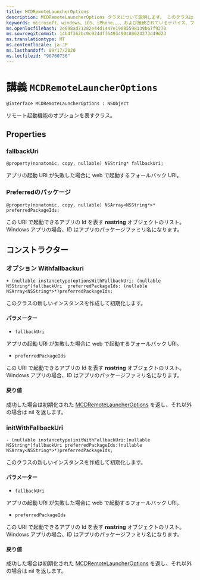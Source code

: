```yaml
---
title: MCDRemoteLauncherOptions
description: MCDRemoteLauncherOptions クラスについて説明します。 このクラスは、リモート起動機能のオプションを表します。
keywords: microsoft、windows、iOS、iPhone、、、、および接続されているデバイス、プロジェクトローマ
ms.openlocfilehash: 2e698ad71282e44d1447e19085598139b67f9270
ms.sourcegitcommit: 14b4f362bc0c924dff6493490c80624273d49d23
ms.translationtype: MT
ms.contentlocale: ja-JP
ms.lasthandoff: 09/17/2020
ms.locfileid: "90760736"
---
```

# <a name="class-mcdremotelauncheroptions"></a>講義 `MCDRemoteLauncherOptions` 

```
@interface MCDRemoteLauncherOptions : NSObject
```  

リモート起動機能のオプションを表すクラス。

## <a name="properties"></a>Properties

### <a name="fallbackuri"></a>fallbackUri
`@property(nonatomic, copy, nullable) NSString* fallbackUri;`

アプリの起動 URI が失敗した場合に web で起動するフォールバック URI。

### <a name="preferredpackageids"></a>Preferredのパッケージ
`@property(nonatomic, copy, nullable) NSArray<NSString*>* preferredPackageIds;`

この URI で起動できるアプリの Id を表す **nsstring** オブジェクトのリスト。 Windows アプリの場合、ID はアプリのパッケージファミリ名になります。

## <a name="constructors"></a>コンストラクター

### <a name="optionswithfallbackuri"></a>オプション Withfallbackuri
`+ (nullable instancetype)optionsWithFallbackUri: (nullable NSString*)fallbackUri  preferredPackageIds: (nullable NSArray<NSString*>*)preferredPackageIds;`

このクラスの新しいインスタンスを作成して初期化します。

#### <a name="parameters"></a>パラメーター
* `fallbackUri` 

アプリの起動 URI が失敗した場合に web で起動するフォールバック URI。

* `preferredPackageIds` 

この URI で起動できるアプリの Id を表す **nsstring** オブジェクトのリスト。 Windows アプリの場合、ID はアプリのパッケージファミリ名になります。

#### <a name="returns"></a>戻り値
成功した場合は初期化された [MCDRemoteLauncherOptions](MCDRemoteLauncherOptions.md) を返し、それ以外の場合は nil を返します。

### <a name="initwithfallbackuri"></a>initWithFallbackUri
`- (nullable instancetype)initWithFallbackUri:(nullable NSString*)fallbackUri preferredPackageIds:(nullable NSArray<NSString*>*)preferredPackageIds;`

このクラスの新しいインスタンスを作成して初期化します。

#### <a name="parameters"></a>パラメーター
* `fallbackUri` 

アプリの起動 URI が失敗した場合に web で起動するフォールバック URI。

* `preferredPackageIds` 

この URI で起動できるアプリの Id を表す **nsstring** オブジェクトのリスト。 Windows アプリの場合、ID はアプリのパッケージファミリ名になります。

#### <a name="returns"></a>戻り値
成功した場合は初期化された [MCDRemoteLauncherOptions](MCDRemoteLauncherOptions.md) を返し、それ以外の場合は nil を返します。